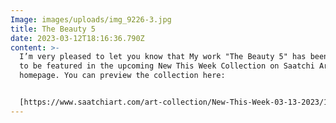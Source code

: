 ```yaml
---
Image: images/uploads/img_9226-3.jpg
title: The Beauty 5
date: 2023-03-12T18:16:36.790Z
content: >-
  I’m very pleased to let you know that My work "The Beauty 5" has been chosen
  to be featured in the upcoming New This Week Collection on Saatchi Art’s
  homepage. You can preview the collection here: 


  [https://www.saatchiart.com/​art-collection/New-This-Week-​03-13-2023/153961/721219/view](https://www.saatchiart.com/art-collection/New-This-Week-03-13-2023/153961/721219/view)
---
```

